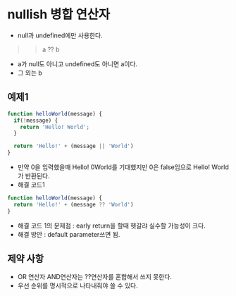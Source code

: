# nullish 병합 연산자
- null과 undefined에만 사용한다.
>> a ?? b
- a가 null도 아니고 undefined도 아니면 a이다.
- 그 외는 b

## 예제1
```js
function helloWorld(message) {
  if(!message) {
    return 'Hello! World';
  }

  return 'Hello!' + (message || 'World')
}
```
- 만약 0을 입력했을때 Hello! 0World를 기대했지만 0은 false임으로 Hello! World가 반환된다.
- 해결 코드1
```js
function helloWorld(message) {
  return 'Hello!' + (message ?? 'World')
}
```
- 해결 코드 1의 문제점 : early return을 할때 헷갈랴 실수할 가능성이 크다.
- 해결 방안 : default parameter쓰면 됨.

## 제약 사항
- OR 연산자 AND연산자는 ??연산자를 혼합해서 쓰지 못한다.
- 우선 순위를 명시적으로 나타내줘야 쓸 수 있다.